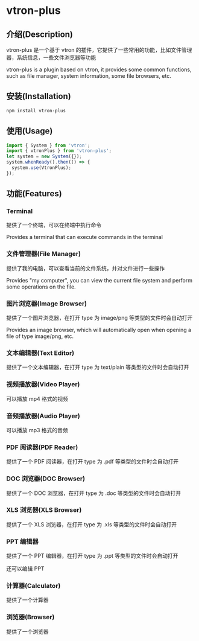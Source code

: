 # vtron-plus

## 介绍(Description)

vtron-plus 是一个基于 vtron 的插件，它提供了一些常用的功能，比如文件管理器，系统信息，一些文件浏览器等功能

vtron-plus is a plugin based on vtron, it provides some common functions, such as file manager, system information, some file browsers, etc.

## 安装(Installation)

```bash
npm install vtron-plus
```

## 使用(Usage)

```typescript
import { System } from 'vtron';
import { vtronPlus } from 'vtron-plus';
let system = new System({});
system.whenReady().then(() => {
  system.use(VtronPlus);
});
```

## 功能(Features)

### Terminal

提供了一个终端，可以在终端中执行命令

Provides a terminal that can execute commands in the terminal

### 文件管理器(File Manager)

提供了我的电脑，可以查看当前的文件系统，并对文件进行一些操作

Provides "my computer", you can view the current file system and perform some operations on the file.

### 图片浏览器(Image Browser)

提供了一个图片浏览器，在打开 type 为 image/png 等类型的文件时会自动打开

Provides an image browser, which will automatically open when opening a file of type image/png, etc.

### 文本编辑器(Text Editor)

提供了一个文本编辑器，在打开 type 为 text/plain 等类型的文件时会自动打开

### 视频播放器(Video Player)

可以播放 mp4 格式的视频

### 音频播放器(Audio Player)

可以播放 mp3 格式的音频

### PDF 阅读器(PDF Reader)

提供了一个 PDF 阅读器，在打开 type 为 .pdf 等类型的文件时会自动打开

### DOC 浏览器(DOC Browser)

提供了一个 DOC 浏览器，在打开 type 为 .doc 等类型的文件时会自动打开

### XLS 浏览器(XLS Browser)

提供了一个 XLS 浏览器，在打开 type 为 .xls 等类型的文件时会自动打开

### PPT 编辑器

提供了一个 PPT 编辑器，在打开 type 为 .ppt 等类型的文件时会自动打开

还可以编辑 PPT

<!--
### 系统信息(System Information)
### 系统设置(System Settings)
### 系统日志(System Log)
### 系统监控(System Monitor)
### 系统更新(System Update)
### 系统备份(System Backup)
### 系统还原(System Restore) -->

### 计算器(Calculator)

提供了一个计算器

### 浏览器(Browser)

提供了一个浏览器
